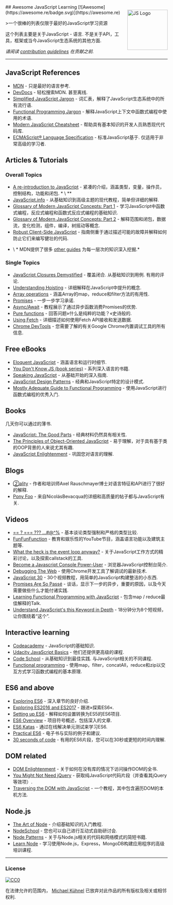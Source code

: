 <div class="github-widget" data-repo="micromata/awesome-javascript-learning"></div>
## Awesome JavaScript Learning [![Awesome](https://awesome.re/badge.svg)](https://awesome.re) <img src="https://cdn.rawgit.com/voodootikigod/logo.js/master/js.svg" width="125" align="right" alt="JS Logo">

&gt;一个很棒的列表仅限于最好的JavaScript学习资源

 这个列表主要是关于JavaScript  - 语言.  不是关于API，工具，框架或当今JavaScript生态系统的其他方面.

*请阅读 [contribution guidelines](https://github.com/micromata/awesome-javascript-learning/blob/master/.github/contributing.md) 在贡献之前.*


<!-- Run `npm run toc` to generate the TOC -->
<!-- toc -->


<!-- tocstop -->

---

## JavaScript References

- [MDN](https://developer.mozilla.org/docs/Web/JavaScript/Reference) - 只是最好的语言参考.
- [DevDocs](http://devdocs.io/javascript)   - 轻松搜索MDN.  甚至离线.
- [Simplified JavaScript Jargon](http://jargon.js.org) - 词汇表，解释了JavaScript生态系统中的所有流行语.
- [Functional Programming Jargon](https://functional.works-hub.com/blog/Functional-Programming-Jargon) - 解释JavaScript上下文中函数式编程中使用的术语.
- [Modern JavaScript Cheatsheet](https://github.com/mbeaudru/modern-js-cheatsheet) - 帮助具有基本知识的开发人员熟悉现代代码库.
- [ECMAScript® Language Specification](http://ecma-international.org/publications/standards/Ecma-262.htm)   - 标准JavaScript基于.  仅适用于非常高级的学习者.

## Articles & Tutorials

### Overall Topics

- [A re-introduction to JavaScript](https://developer.mozilla.org/en-US/docs/Web/JavaScript/A_re-introduction_to_JavaScript)   - 紧凑的介绍，涵盖类型，变量，操作员，控制结构，功能和闭包.  * \ **
- [JavaScript.info](http://javascript.info) - 从基础知识到高级主题的现代教程，简单但详细的解释.
- [Glossary of Modern JavaScript Concepts: Part 1](https://auth0.com/blog/glossary-of-modern-javascript-concepts/) - 学习JavaScript中函数式编程，反应式编程和函数式反应式编程的基础知识.
- [Glossary of Modern JavaScript Concepts: Part 2](https://auth0.com/blog/glossary-of-modern-javascript-concepts-part-2/) - 解释范围和闭包，数据流，变化检测，组件，编译，树摇动等概念.
- [Robust Client-Side JavaScript](https://molily.de/robust-javascript/) - 指南侧重于通过描述可能的故障并解释如何防止它们来编写健壮的代码.

* \ * MDN提供了很多 [other guides](https://developer.mozilla.org/en-US/docs/Web/JavaScript/Guide) 为每一层次的知识深入挖掘.*

### Single Topics

- [JavaScript Closures Demystified](https://www.sitepoint.com/javascript-closures-demystified/)   - 覆盖闭合.  从基础知识到用例.  有用的评论.
- [Understanding Hoisting](https://scotch.io/tutorials/understanding-hoisting-in-javascript) - 详细解释在JavaScript中提升的概念.
- [Array operations](https://danmartensen.svbtle.com/javascripts-map-reduce-and-filter) - 涵盖Array的map，reduce和filter方法的有用性.
- [Promises](http://www.sohamkamani.com/blog/2016/08/28/incremenal-tutorial-to-promises/) - 一步一步学习承诺.
- [Async/Await](https://hackernoon.com/6-reasons-why-javascripts-async-await-blows-promises-away-tutorial-c7ec10518dd9) - 教程展示了通过异步函数消费Promises的优势.
- [Pure functions](https://medium.com/javascript-scene/master-the-javascript-interview-what-is-a-pure-function-d1c076bec976) - 回答问题»什么是纯粹的功能？«史诗般的.
- [Using Fetch](https://developer.mozilla.org/en-US/docs/Web/API/Fetch_API/Using_Fetch) - 详细描述如何使用Fetch API接收和发送数据. 
- [Chrome DevTools](https://developers.google.com/web/tools/chrome-devtools/) - 您需要了解的有关Google Chrome内置调试工具的所有信息.

## Free eBooks

- [Eloquent JavaScript](http://eloquentjavascript.net) - 涵盖语言和运行时细节.
- [You Don't Know JS (book series)](https://github.com/getify/You-Dont-Know-JS) - 系列深入语言的书籍.
- [Speaking JavaScript](http://speakingjs.com) - 从基础开始的深入指南.
- [JavaScript Design Patterns](http://addyosmani.com/resources/essentialjsdesignpatterns/book/) - 经典和JavaScript特定的设计模式.
- [Mostly Adequate Guide to Functional Programming](https://mostly-adequate.gitbooks.io/mostly-adequate-guide/) - 使用JavaScript进行函数式编程的优秀入门.

## Books

几天你可以通过的薄书.

- [JavaScript: The Good Parts](http://shop.oreilly.com/product/9780596517748.do) - 经典材料仍然具有相关性.
- [The Principles of Object-Oriented JavaScript](https://www.nostarch.com/oojs) - 易于理解，对于具有基于类的OOP背景的人来说尤其有趣.
- [JavaScript Enlightenment](http://shop.oreilly.com/product/0636920027713.do) - 巩固您对语言的理解.

## Blogs
- [②ality](http://www.2ality.com) - 作者和培训师Axel Rauschmayer博士对语言特征和API进行了很好的解释.
- [Pony Foo](https://ponyfoo.com) - 来自NicolásBevacqua的详细和高质量的帖子都与JavaScript有关.

## Videos

- [== ? === ??? ...#@^%](https://www.youtube.com/watch?v=qGyqzN0bjhc) - 基本谈论类型强制和严格的类型比较.
- [FunFunFunction](https://www.youtube.com/channel/UCO1cgjhGzsSYb1rsB4bFe4Q) - 教育和娱乐性的YouTube节目，涵盖语言功能以及建筑主题等. 
- [What the heck is the event loop anyway?](http://latentflip.com/loupe/?code=JC5vbignYnV0dG9uJywgJ2NsaWNrJywgZnVuY3Rpb24gb25DbGljaygpIHsKICAgIHNldFRpbWVvdXQoZnVuY3Rpb24gdGltZXIoKSB7CiAgICAgICAgY29uc29sZS5sb2coJ1lvdSBjbGlja2VkIHRoZSBidXR0b24hJyk7ICAgIAogICAgfSwgMjAwMCk7Cn0pOwoKY29uc29sZS5sb2coIkhpISIpOwoKc2V0VGltZW91dChmdW5jdGlvbiB0aW1lb3V0KCkgewogICAgY29uc29sZS5sb2coIkNsaWNrIHRoZSBidXR0b24hIik7Cn0sIDUwMDApOwoKY29uc29sZS5sb2coIldlbGNvbWUgdG8gbG91cGUuIik7!!!PGJ1dHRvbj5DbGljayBtZSE8L2J1dHRvbj4%3D) - 关于JavaScript工作方式的精彩讨论，以及探索callstack的工具.
- [Become a Javascript Console Power-User](https://www.youtube.com/watch?v=4mf_yNLlgic) - 浏览器JavaScript控制台简介.
- [Debugging The Web](https://www.youtube.com/watch?v=HF1luRD4Qmk) - 使用Chrome开发工具了解调试的最新技术.
- [JavaScript 30](https://javascript30.com) -  30个视频教程，用简单的JavaScript构建整洁的小东西.
- [Promises Are So Passé](https://vimeo.com/181328943) - 谈话，显示下一步的异步，重要的原因，以及今天需要做些什么才能付诸实践.
- [Learning Functional Programming with JavaScript](https://www.youtube.com/watch?v=e-5obm1G_FY) - 包含map / reduce最佳解释的Talk.
- [Understand JavaScript's this Keyword in Depth](https://egghead.io/courses/understand-javascript-s-this-keyword-in-depth) -  18分钟分为8个短视频，让你围绕着“这个”.

## Interactive learning
- [Codeacademy](https://www.codecademy.com/learn/javascript) -  JavaScript的基础知识.
- [Udacity JavaScript Basics](https://www.udacity.com/course/javascript-basics--ud804) - 他们还提供更高级的课程.
- [Code School](https://www.codeschool.com/learn/javascript)   - 从基础知识到最佳实践.  与JavaScript相关的不同课程.
- [Functional programming](http://reactivex.io/learnrx/) - 使用map，filter，concatAll，reduce和zip以交互方式学习函数式编程的基本原理.

## ES6 and above

- [Exploring ES6](http://exploringjs.com/es6.html) - 深入章节的良好介绍.
- [Exploring ES2016 and ES2017](http://exploringjs.com/es2016-es2017.html) - 跟进»探索ES6«.
- [Setting up ES6](http://exploringjs.com/setting-up-es6.html) - 解释如何设置转换为ES5的ES6项目.
- [ES6 Overview](https://ponyfoo.com/articles/es6) - 项目符号概述，包括深入的文章.
- [ES6 Katas](http://es6katas.org) - 通过在线解决单元测试来学习ES6.
- [Practical ES6](https://github.com/mjavascript/practical-es6) - 电子书与实际的例子和建议.
- [30 seconds of code](https://github.com/Chalarangelo/30-seconds-of-code) - 有用的ES6片段，您可以在30秒或更短的时间内理解.

## DOM related

- [DOM Enlightenment](http://domenlightenment.com) - 关于如何在没有库的情况下访问操作DOM的全书.
- [You Might Not Need jQuery](http://youmightnotneedjquery.com) - 获取纯JavaScript代码片段（并查看其jQuery等效项）.
- [Traversing the DOM with JavaScript](https://zellwk.com/blog/dom-traversals/) - 一个教程，其中包含遍历DOM的本机方法.


## Node.js

- [The Art of Node](https://github.com/maxogden/art-of-node#readme) - 介绍基础知识的入门教程. 
- [NodeSchool](https://nodeschool.io) - 您也可以自己进行互动式自助研讨会.
- [Node Patterns](http://nodepatternsbooks.com) - 关于与Node.js相关的代码和网络模式的简短书籍.
- [Learn Node](https://learnnode.com) - 学习使用Node.js，Express，MongoDB构建应用程序的高级培训课程.

---

### License

[![CC0](http://mirrors.creativecommons.org/presskit/buttons/88x31/svg/cc-zero.svg)](https://creativecommons.org/publicdomain/zero/1.0/)

在法律允许的范围内， [Michael Kühnel](http://micromata.de) 已放弃对此作品的所有版权及相关或相邻权利.

